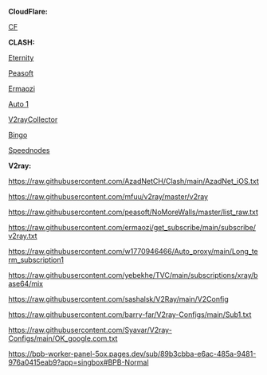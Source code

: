 **CloudFlare:**

[CF](CF.md)

**CLASH:**

[Eternity](https://raw.githubusercontent.com/mahdibland/ShadowsocksAggregator/master/Eternity.yml)

[Peasoft](https://raw.githubusercontent.com/peasoft/NoMoreWalls/master/list.yml)

[Ermaozi](https://raw.githubusercontent.com/ermaozi/get_subscribe/main/subscribe/clash.yml)

[Auto 1](https://raw.githubusercontent.com/w1770946466/Auto_proxy/main/Long_term_subscription1.yaml)

[V2rayCollector](https://raw.githubusercontent.com/yebekhe/TVC/main/subscriptions/clash/mix)

[Bingo](https://raw.githubusercontent.com/bingoYB/node_processing/main/dist/all.yaml)

[Speednodes](https://raw.githubusercontent.com/zhangkaiitugithub/passcro/main/speednodes.yaml)

**V2ray:**

https://raw.githubusercontent.com/AzadNetCH/Clash/main/AzadNet_iOS.txt

https://raw.githubusercontent.com/mfuu/v2ray/master/v2ray

https://raw.githubusercontent.com/peasoft/NoMoreWalls/master/list_raw.txt

https://raw.githubusercontent.com/ermaozi/get_subscribe/main/subscribe/v2ray.txt

https://raw.githubusercontent.com/w1770946466/Auto_proxy/main/Long_term_subscription1

https://raw.githubusercontent.com/yebekhe/TVC/main/subscriptions/xray/base64/mix

https://raw.githubusercontent.com/sashalsk/V2Ray/main/V2Config

https://raw.githubusercontent.com/barry-far/V2ray-Configs/main/Sub1.txt

https://raw.githubusercontent.com/Syavar/V2ray-Configs/main/OK_google.com.txt

https://bpb-worker-panel-5ox.pages.dev/sub/89b3cbba-e6ac-485a-9481-976a0415eab9?app=singbox#BPB-Normal
